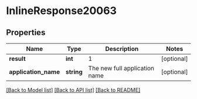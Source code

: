 # InlineResponse20063

## Properties
Name | Type | Description | Notes
------------ | ------------- | ------------- | -------------
**result** | **int** | 1 | [optional] 
**application_name** | **string** | The new full application name | [optional] 

[[Back to Model list]](../README.md#documentation-for-models) [[Back to API list]](../README.md#documentation-for-api-endpoints) [[Back to README]](../README.md)


